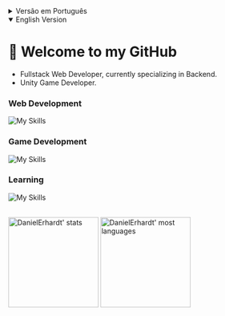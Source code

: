 <details>
<summary>Versão em Português</summary>

# 👋 Bem vindo ao meu GitHub

+ Desenvolvedor Web Fullstack, me especializando em Backend.
+ Desenvolvedor de Jogos Unity.

### Desenvolvimento Web
![My Skills](https://skills.thijs.gg/icons?i=html,css,js,typescript,react,jest,redux,docker,mysql,nodejs,dotnet,cs)

### Desenvolvimento de Jogos
![My Skills](https://skills.thijs.gg/icons?i=unity,cs)

### Aprendendo
![My Skills](https://skills.thijs.gg/icons?i=mongodb,sass)

</details>

<details open>
<summary>English Version</summary>

# 👋 Welcome to my GitHub

+ Fullstack Web Developer, currently specializing in Backend.
+ Unity Game Developer.

### Web Development
![My Skills](https://skills.thijs.gg/icons?i=html,css,js,typescript,react,jest,redux,docker,mysql,nodejs,dotnet,cs)

### Game Development
![My Skills](https://skills.thijs.gg/icons?i=unity,cs)

### Learning
![My Skills](https://skills.thijs.gg/icons?i=mongodb,sass)

</details>

<br />

<span>
<img height="180em" src="https://github-readme-stats.vercel.app/api?username=DanielErhardt&show_icons=true&theme=vision-friendly-dark" alt="DanielErhardt' stats"/>
<img height="180em" src="https://github-readme-stats.vercel.app/api/top-langs/?username=DanielErhardt&layout=compact&theme=vision-friendly-dark" alt="DanielErhardt' most languages"/>
</span>
